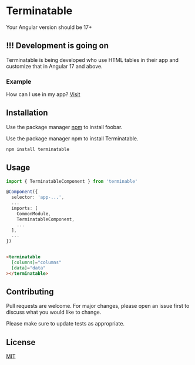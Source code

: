 # Terminatable

Your Angular version should be 17+

## !!! Development is going on

Terminatable is being developed who use HTML tables in their app and customize that in Angular 17 and above.

### Example

How can I use in my app? [Visit](https://terminatable.onrender.com)

## Installation

Use the package manager [npm](https://pip.pypa.io/en/stable/) to install foobar.

Use the package manager npm to install Terminatable.

```bash
npm install terminatable
```

## Usage

```typescript
import { TerminatableComponent } from 'terminable'

@Component({
  selector: 'app-...',
  ...
  imports: [
    CommonModule,
    TerminatableComponent,
    ...
  ],
  ...
})

```

```html

<terminatable
  [columns]="columns"
  [data]="data"
></terminatable>

```

## Contributing

Pull requests are welcome. For major changes, please open an issue first
to discuss what you would like to change.

Please make sure to update tests as appropriate.

## License

[MIT](https://choosealicense.com/licenses/mit/)
